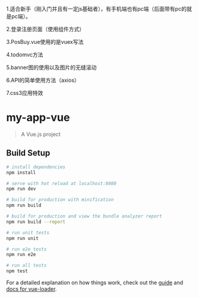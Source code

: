 1.适合新手（刚入门并且有一定js基础者），有手机端也有pc端（后面带有pc的就是pc端）。

2.登录注册页面（使用组件方式）

3.PosBuy.vue使用的是vuex写法

4.todomvc方法

5.banner图的使用以及图片的无缝滚动

6.API的简单使用方法（axios）

7.css3应用特效


# my-app-vue

> A Vue.js project

## Build Setup

``` bash
# install dependencies
npm install

# serve with hot reload at localhost:8080
npm run dev

# build for production with minification
npm run build

# build for production and view the bundle analyzer report
npm run build --report

# run unit tests
npm run unit

# run e2e tests
npm run e2e

# run all tests
npm test
```

For a detailed explanation on how things work, check out the [guide](http://vuejs-templates.github.io/webpack/) and [docs for vue-loader](http://vuejs.github.io/vue-loader).
